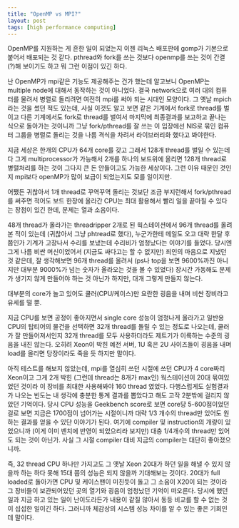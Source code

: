 ```yaml
---
title: "OpenMP vs MPI?"
layout: post
tags: [high performance computing]
---
```


OpenMP를 지원하는 게 흔한 일이 되었는지 이젠 리눅스 배포판에 gomp가 기본으로 붙어서 배포되는 것 같다. pthread와 fork를 쓰는 것보다 openmp를 쓰는 것이 간결(?)해 보이기도 하고 뭐 그런 이점이 있긴 하다.

난 OpenMP가 mpi같은 기능도 제공해주는 건가 했는데 알고보니 OpenMP는 multiple node에 대해서 동작하는 것이 아니었다. 결국 network으로 여러 대의 컴퓨터를 물려서 병렬로 돌리려면 여전히 mpi를 써야 되는 시대인 모양이다. 그 옛날 mpich라는 것을 썼던 적도 있는데, 사실 이것도 알고 보면 같은 기계에서 fork로 thread를 벌이고 다른 기계에서도 fork로 thread를 벌여서 마지막에 최종결과를 보고하고 끝나는 식으로 돌아가는 것이니까 그냥 fork/pthread를 잘 쓰는 이 입장에선 NIS로 묶인 컴퓨터 그룹을 병렬로 돌리는 것을 나름 격식을 차려서 라이브러리화 했다고 봐야한다. 

지금 세상은 한개의 CPU가 64개 core를 갖고 그래서 128개 thread를 벌일 수 있는데다 그게 multiprocessor가 가능해서 2개를 하나의 보드위에 올리면 128개 thread로 병렬처리를 하는 것이 그다지 큰 돈 안들이고도 가능한 세상이다. 그런 이유 때문인 것인지 mpi보다 openMP가 많이 보급이 되었는지도 모를 일이지만.

어쨌든 귀찮아서 1개 thread로 꾸역꾸역 돌리는 것보단 조금 부지런해서 fork/pthread를 써주면 적어도 보드 한장에 올라간 CPU는 최대 활용해서 빨리 일을 끝마칠 수 있다는 장점이 있긴 한데, 문제는 열과 소음이다. 

48개 thread가 올라가는 threadripper 2개로 된 웍스테이션에서 96개 thread를 올려본 적이 있는데 (귀찮아서 그냥 phtread로 했다), 누군가한테 메일도 오고 대략 한달 후쯤인가 기계가 고장나서 수리를 보냈는데 수리비가 엄청났다는 이야기를 들었다. 당시엔 그게 나름 비싼 머신이었어서 (지금도 싸다고는 할 수 없지만) 죄인의 마음으로 지냈던 것 같은데, 잘 생각해보면 96개 thread를 올려서 (ps나 top을 보면 9600%까진 아니지만 대부분 9000%가 넘는 숫자가 올라오는 것을 볼 수 있었다) 장시간 가동해도 문제가 생기지 않게 만들어야 하는 것 아닌가 하지만, 대개 그렇게 만들지 않는다. 

대부분의 core가 놀고 있어도 쿨러(CPU/케이스)만 요란한 굉음을 내며 비싼 장비라고 유세를 떨 뿐.

지금 CPU를 보면 공정이 좋아지면서 single core 성능이 엄청나게 올라가고 일반용 CPU의 탑티어의 물건을 선택하면 32개 thread를 돌릴 수 있는 정도로 나오는데, 쿨러가 잘 만들어져서인지 32개 thread를 모두 사용하더라도 제트기가 이륙하는 수준의 굉음을 내진 않는다. 오히려 Xeon이 박힌 예전 서버, 1U 혹은 2U 사이즈들이 굉음을 내며 load를 올리면 당장이라도 죽을 듯 하지만 말이다. 

아직 테스트를 해보지 않았는데, mpi를 열심히 쓰던 시절에 쓰던 CPU가 4 core짜리 Xeon이고 그게 2개 박힌 (그런데 thread는 8개가 max인) 웍스테이션이 20대 묶여있었던 것이라 이 장비를 최대한 사용해봐야 160 thread 였었다. 다행스럽게도 실험결과가 나오는 빈도는 내 생각에 충분한 통계 결과를 뽑았다고 해도 고작 2분밖에 걸리지 않았던 기억이다. 당시 CPU 성능을 Geekbench score로 보면 core당 5-600점이었던 걸로 보면 지금은 1700점이 넘어가는 시절이니까 대략 1/3 개수의 thread만 있어도 원하는 결과를 얻을 수 있단 이야기가 된다. 여기에 compiler 및 instruction의 개량이 있었으니까 (이게 이미 벤치에 반영이 되었으리라 보지만) 대충 1/4개수의 thread만 있어도 되는 것이 아닌가. 사실 그 시절 compiler 대비 지금의 compiler는 대단히 좋아졌으니까.

즉, 32 thread CPU 하나만 가지고도 그 옛날 Xeon 20대가 하던 일을 해낼 수 있지 않을까 하는 하다 못해 15대 쯤의 성능은 되지 않을까 기대해보는 것이다. 20대가 full loaded로 돌아가면 CPU 및 케이스팬이 미친듯이 돌고 그 소음이 X20이 되는 것이라 그 장비들이 보관되어있던 곳의 열기와 굉음이 엄청났던 기억이 떠오른다. 당시에 했던 일과 지금 하고 있는 일이 난이도라든가 내용이 같질 않아서 동등 비교를 할 수 없는 것이 섭섭한 일이긴 하다. 그러니까 체감상의 시스템 성능 차이를 알 수 있는 좋은 기회인데 말이다.


